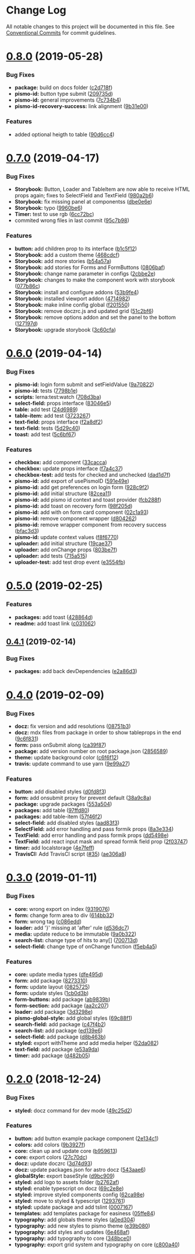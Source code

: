 # Change Log

All notable changes to this project will be documented in this file.
See [Conventional Commits](https://conventionalcommits.org) for commit guidelines.

# [0.8.0](https://github.com/pismo/bolt/compare/v0.7.0...v0.8.0) (2019-05-28)


### Bug Fixes

* **package:** build on docs folder ([c2d718f](https://github.com/pismo/bolt/commit/c2d718f))
* **pismo-id:** button type submit ([209735d](https://github.com/pismo/bolt/commit/209735d))
* **pismo-id:** general improvements ([7c734b4](https://github.com/pismo/bolt/commit/7c734b4))
* **pismo-id-recovery-success:** link alignment ([9b31e00](https://github.com/pismo/bolt/commit/9b31e00))


### Features

* added optional heigth to table ([90d6cc4](https://github.com/pismo/bolt/commit/90d6cc4))





# [0.7.0](https://github.com/pismo/bolt/compare/v0.6.0...v0.7.0) (2019-04-17)


### Bug Fixes

* **Storybook:** Button, Loader and TableItem are now able to receive HTML props again; fixes to SelectField and TextField ([980a2b6](https://github.com/pismo/bolt/commit/980a2b6))
* **Storybook:** fix missing panel at componentss ([dbe0e6e](https://github.com/pismo/bolt/commit/dbe0e6e))
* **Storybook:** typo ([9960be6](https://github.com/pismo/bolt/commit/9960be6))
* **Timer:** test to use rgb ([6cc72bc](https://github.com/pismo/bolt/commit/6cc72bc))
* commited wrong files in last commit ([95c7b98](https://github.com/pismo/bolt/commit/95c7b98))


### Features

* **button:** add children prop to its interface ([b1c5f12](https://github.com/pismo/bolt/commit/b1c5f12))
* **Storybook:** add a custom theme ([468cdcf](https://github.com/pismo/bolt/commit/468cdcf))
* **Storybook:** add more stories ([b54a57a](https://github.com/pismo/bolt/commit/b54a57a))
* **Storybook:** add stories for Forms and FormButtons ([0806baf](https://github.com/pismo/bolt/commit/0806baf))
* **Storybook:** change name parameter in configs ([2cbbe2e](https://github.com/pismo/bolt/commit/2cbbe2e))
* **Storybook:** changes to make the component work with storybook ([077b86c](https://github.com/pismo/bolt/commit/077b86c))
* **Storybook:** install and configure addons ([53b9fe4](https://github.com/pismo/bolt/commit/53b9fe4))
* **Storybook:** installed viewport addon ([4714982](https://github.com/pismo/bolt/commit/4714982))
* **Storybook:** make inline config global ([f201550](https://github.com/pismo/bolt/commit/f201550))
* **Storybook:** remove doczrc.js and updated grid ([51c2bf6](https://github.com/pismo/bolt/commit/51c2bf6))
* **Storybook:** remove options addon and set the panel to the bottom ([127197d](https://github.com/pismo/bolt/commit/127197d))
* **Storybook:** upgrade storybook ([3c60cfa](https://github.com/pismo/bolt/commit/3c60cfa))





# [0.6.0](https://github.com/pismo/bolt/compare/v0.5.0...v0.6.0) (2019-04-14)


### Bug Fixes

* **pismo-id:** login form submit and setFieldValue ([9a70822](https://github.com/pismo/bolt/commit/9a70822))
* **pismo-id:** tests ([7798b1e](https://github.com/pismo/bolt/commit/7798b1e))
* **scripts:** lerna:test:watch ([708d3ba](https://github.com/pismo/bolt/commit/708d3ba))
* **select-field:** props interface ([83046e5](https://github.com/pismo/bolt/commit/83046e5))
* **table:** add test ([24d6989](https://github.com/pismo/bolt/commit/24d6989))
* **table-item:** add test ([3723267](https://github.com/pismo/bolt/commit/3723267))
* **text-field:** props interface ([f2a8df2](https://github.com/pismo/bolt/commit/f2a8df2))
* **text-field:** tests ([5d29c40](https://github.com/pismo/bolt/commit/5d29c40))
* **toast:** add test ([5c6bf67](https://github.com/pismo/bolt/commit/5c6bf67))


### Features

* **checkbox:** add component ([33cacca](https://github.com/pismo/bolt/commit/33cacca))
* **checkbox:** update props interface ([f7a4c37](https://github.com/pismo/bolt/commit/f7a4c37))
* **checkbox-test:** add tests for checked and unchecked ([dad1d7f](https://github.com/pismo/bolt/commit/dad1d7f))
* **pismo-id:** add export of usePismoID ([591e49e](https://github.com/pismo/bolt/commit/591e49e))
* **pismo-id:** add get preferences on login form ([928c9f2](https://github.com/pismo/bolt/commit/928c9f2))
* **pismo-id:** add initial structure ([82cea11](https://github.com/pismo/bolt/commit/82cea11))
* **pismo-id:** add pismo id context and toast provider ([fcb288f](https://github.com/pismo/bolt/commit/fcb288f))
* **pismo-id:** add toast on recovery form ([98f205d](https://github.com/pismo/bolt/commit/98f205d))
* **pismo-id:** add with on form card component ([02c1a93](https://github.com/pismo/bolt/commit/02c1a93))
* **pismo-id:** remove component wrapper ([d804262](https://github.com/pismo/bolt/commit/d804262))
* **pismo-id:** remove wrapper component from recovery success ([bfac3d3](https://github.com/pismo/bolt/commit/bfac3d3))
* **pismo-id:** update context values ([f8f6770](https://github.com/pismo/bolt/commit/f8f6770))
* **uploader:** add initial structure ([19cae37](https://github.com/pismo/bolt/commit/19cae37))
* **uploader:** add onChange props ([803be7f](https://github.com/pismo/bolt/commit/803be7f))
* **uploader:** add tests ([715a515](https://github.com/pismo/bolt/commit/715a515))
* **uploader-test:** add test drop event ([e3554fb](https://github.com/pismo/bolt/commit/e3554fb))





# [0.5.0](https://github.com/pismo/bolt/compare/v0.4.1...v0.5.0) (2019-02-25)


### Features

* **packages:** add toast ([428864d](https://github.com/pismo/bolt/commit/428864d))
* **readme:** add toast link ([c031062](https://github.com/pismo/bolt/commit/c031062))





## [0.4.1](https://github.com/pismo/bolt/compare/v0.4.0...v0.4.1) (2019-02-14)


### Bug Fixes

* **packages:** add back devDependencies ([e2a86d3](https://github.com/pismo/bolt/commit/e2a86d3))





# [0.4.0](https://github.com/pismo/bolt/compare/v0.3.0...v0.4.0) (2019-02-09)


### Bug Fixes

* **docz:** fix version and add resolutions ([08751b3](https://github.com/pismo/bolt/commit/08751b3))
* **docz:** mdx files from package in order to show tableprops in the end ([9c6f831](https://github.com/pismo/bolt/commit/9c6f831))
* **form:** pass onSubmit along ([ca39f87](https://github.com/pismo/bolt/commit/ca39f87))
* **package:** add version number on root package.json ([2856589](https://github.com/pismo/bolt/commit/2856589))
* **theme:** update background color ([c6f6f12](https://github.com/pismo/bolt/commit/c6f6f12))
* **travis:** update command to use yarn ([9e99a27](https://github.com/pismo/bolt/commit/9e99a27))


### Features

* **button:** add disabled styles ([d0fd8f3](https://github.com/pismo/bolt/commit/d0fd8f3))
* **form:** add onsubmit proxy for prevent default ([38a9c8a](https://github.com/pismo/bolt/commit/38a9c8a))
* **package:** upgrade packages ([553a504](https://github.com/pismo/bolt/commit/553a504))
* **packages:** add table ([97ffd80](https://github.com/pismo/bolt/commit/97ffd80))
* **packages:** add table-item ([57f46f2](https://github.com/pismo/bolt/commit/57f46f2))
* **select-field:** add disabled styles ([aad83f3](https://github.com/pismo/bolt/commit/aad83f3))
* **SelectField:** add error handling and pass formik props ([8a3e334](https://github.com/pismo/bolt/commit/8a3e334))
* **TextField:** add error handling and pass formik props ([dd5498e](https://github.com/pismo/bolt/commit/dd5498e))
* **TextField:** add react input mask and spread formik field prop ([2f03747](https://github.com/pismo/bolt/commit/2f03747))
* **timer:** add localstorage ([4e7feff](https://github.com/pismo/bolt/commit/4e7feff))
* **TravisCI:** Add TravisCI script ([#35](https://github.com/pismo/bolt/issues/35)) ([ae306a8](https://github.com/pismo/bolt/commit/ae306a8))





# [0.3.0](https://github.com/pismo/bolt/compare/v0.2.0...v0.3.0) (2019-01-11)


### Bug Fixes

* **core:** wrong export on index ([9319076](https://github.com/pismo/bolt/commit/9319076))
* **form:** change form area to div ([614bb32](https://github.com/pismo/bolt/commit/614bb32))
* **form:** wrong tag ([c086edd](https://github.com/pismo/bolt/commit/c086edd))
* **loader:** add '}' missing at 'after' rule ([d536dc7](https://github.com/pismo/bolt/commit/d536dc7))
* **media:** update reduce to be immutable ([9a0b322](https://github.com/pismo/bolt/commit/9a0b322))
* **search-list:** change type of hits to any[] ([700713d](https://github.com/pismo/bolt/commit/700713d))
* **select-field:** change type of onChange function ([f5eb4a5](https://github.com/pismo/bolt/commit/f5eb4a5))


### Features

* **core:** update media types ([dfe495d](https://github.com/pismo/bolt/commit/dfe495d))
* **form:** add package ([8273310](https://github.com/pismo/bolt/commit/8273310))
* **form:** update layout ([0825725](https://github.com/pismo/bolt/commit/0825725))
* **form:** update styles ([1cb0d3b](https://github.com/pismo/bolt/commit/1cb0d3b))
* **form-buttons:** add package ([ab9839b](https://github.com/pismo/bolt/commit/ab9839b))
* **form-section:** add package ([aa2c207](https://github.com/pismo/bolt/commit/aa2c207))
* **loader:** add package ([3d3298e](https://github.com/pismo/bolt/commit/3d3298e))
* **pismo-global-style:** add global styles ([69c88f1](https://github.com/pismo/bolt/commit/69c88f1))
* **search-field:** add package ([c47f4b2](https://github.com/pismo/bolt/commit/c47f4b2))
* **search-list:** add package ([ed139e6](https://github.com/pismo/bolt/commit/ed139e6))
* **select-field:** add package ([d8b463b](https://github.com/pismo/bolt/commit/d8b463b))
* **styled:** export withTheme and add media helper ([52da082](https://github.com/pismo/bolt/commit/52da082))
* **text-field:** add package ([e53a9da](https://github.com/pismo/bolt/commit/e53a9da))
* **timer:** add package ([d482b05](https://github.com/pismo/bolt/commit/d482b05))





# [0.2.0](https://github.com/pismo/bolt/compare/v0.0.1-32...v0.2.0) (2018-12-24)


### Bug Fixes

* **styled:** docz command for dev mode ([49c25d2](https://github.com/pismo/bolt/commit/49c25d2))


### Features

* **button:** add button example package component ([2e134c1](https://github.com/pismo/bolt/commit/2e134c1))
* **colors:** add colors ([9b3927f](https://github.com/pismo/bolt/commit/9b3927f))
* **core:** clean up and update core ([b959613](https://github.com/pismo/bolt/commit/b959613))
* **core:** export colors ([27c70dc](https://github.com/pismo/bolt/commit/27c70dc))
* **docz:** update doczrc ([3d74d93](https://github.com/pismo/bolt/commit/3d74d93))
* **docz:** update packages.json for astro docz ([543aae6](https://github.com/pismo/bolt/commit/543aae6))
* **globalStyle:** export baseStyle ([d9bc909](https://github.com/pismo/bolt/commit/d9bc909))
* **styled:** add logo to assets folder ([b2762af](https://github.com/pismo/bolt/commit/b2762af))
* **styled:** enable typescript on docz ([69c2e8e](https://github.com/pismo/bolt/commit/69c2e8e))
* **styled:** improve styled components config ([62ca98e](https://github.com/pismo/bolt/commit/62ca98e))
* **styled:** move to styled & typescript ([1293761](https://github.com/pismo/bolt/commit/1293761))
* **styled:** update package and add tslint ([0007167](https://github.com/pismo/bolt/commit/0007167))
* **templates:** add templates package for easiness ([05ffe84](https://github.com/pismo/bolt/commit/05ffe84))
* **typography:** add globals theme styles ([a0ed304](https://github.com/pismo/bolt/commit/a0ed304))
* **typography:** add new styles to pismo theme ([e39b080](https://github.com/pismo/bolt/commit/e39b080))
* **typography:** add styles and updates ([6e468af](https://github.com/pismo/bolt/commit/6e468af))
* **typography:** add typography to core ([348bce0](https://github.com/pismo/bolt/commit/348bce0))
* **typography:** export grid system and typography on core ([c800a40](https://github.com/pismo/bolt/commit/c800a40))
